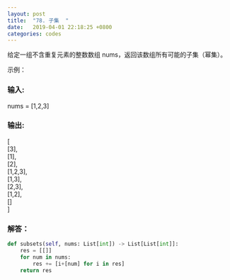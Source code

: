 ```yaml
---
layout: post
title:  "78. 子集  "
date:   2019-04-01 22:18:25 +0800
categories: codes
---
```


给定一组不含重复元素的整数数组 nums，返回该数组所有可能的子集（幂集）。

示例：  

### 输入:   
nums = [1,2,3]  

### 输出:  
[  
  [3],  
  [1],  
  [2],  
  [1,2,3],  
  [1,3],  
  [2,3],  
  [1,2],  
  []  
]  


### 解答：  

```Python
def subsets(self, nums: List[int]) -> List[List[int]]:
    res = [[]]
    for num in nums:
        res += [i+[num] for i in res]
    return res
```

